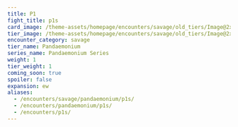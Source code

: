 ```yaml
---
title: P1
fight_title: p1s
card_image: /theme-assets/homepage/encounters/savage/old_tiers/Image@2x.png
tier_image: /theme-assets/homepage/encounters/savage/old_tiers/Image@2x.png
encounter_category: savage
tier_name: Pandaemonium
series_name: Pandaemonium Series
weight: 1
tier_weight: 1
coming_soon: true
spoiler: false
expansion: ew
aliases:
  - /encounters/savage/pandaemonium/p1s/
  - /encounters/pandaemonium/p1s/
  - /encounters/p1s/
---
```

